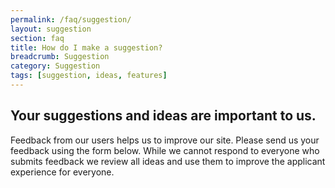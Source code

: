 ```yaml
---
permalink: /faq/suggestion/
layout: suggestion
section: faq
title: How do I make a suggestion?
breadcrumb: Suggestion
category: Suggestion
tags: [suggestion, ideas, features]
---
```


<h2 class="usajobs-help-center__lead">
  Your suggestions and ideas are important to us.
</h2>
<p>
  Feedback from our users helps us to improve our site. Please send us your feedback using the form below. While we cannot respond to everyone who submits feedback we review all ideas and use them to improve the applicant experience for everyone.
</p>
